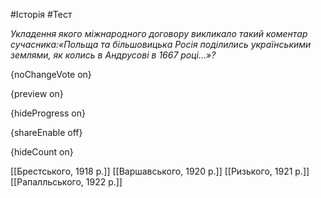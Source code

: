 #Історія #Тест

*Укладення якого міжнародного договору викликало такий коментар сучасника:«Польща та більшовицька Росія поділились українськими землями, як колись в Андрусові в 1667 році…»?*

{noChangeVote on}

{preview on}

{hideProgress on}

{shareEnable off}

{hideCount on}

[[Брестського, 1918 р.]]
[[Варшавського, 1920 р.]]
[[Ризького, 1921 р.]]
[[Рапалльського, 1922 р.]]

